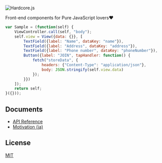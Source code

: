 ![Hardcore.js](https://raw.github.com/mill6-plat6aux/hardcore/main/hardcore.png)

Front-end components for Pure JavaScript lovers❤️

```js
var Sample = (function(self) {
    ViewController.call(self, "body");
    self.view = View({data: {}}, [
        TextField({label: "Name", dataKey: "name"}),
        TextField({label: "Address", dataKey: "address"}),
        TextField({label: "Phone number", dataKey: "phoneNumber"}),
        Button({label: "JOIN", tapHandler: function() {
            fetch("storeData", {
                headers: {"Content-Type": "application/json"},
                body: JSON.stringify(self.view.data)
            });
        }})
    ]);
    return self;
}({}));
```

## Documents

* [API Reference](https://mill6-plat6aux.github.io/hardcore/index.html)
* [Motivation (ja)](https://github.com/mill6-plat6aux/hardcore/blob/main/Motivation.md)

## License

[MIT](https://github.com/mill6-plat6aux/hardcore/blob/main/LICENSE)
